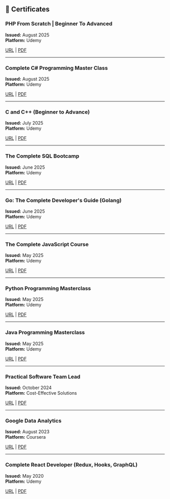 ## 📄 Certificates

### PHP From Scratch | Beginner To Advanced
**Issued:** August 2025  
**Platform:** Udemy  

[URL](https://www.udemy.com/certificate/UC-98831cbd-8b2a-45ac-831a-9e1e64e0e027) | 
[PDF](/pdf/UC-98831cbd-8b2a-45ac-831a-9e1e64e0e027.pdf)  

---

### Complete C# Programming Master Class  
**Issued:** August 2025  
**Platform:** Udemy  

[URL](https://www.udemy.com/certificate/UC-e7640218-8e87-49ca-81d9-bf4eb4d7cc98) | 
[PDF](/pdf/UC-e7640218-8e87-49ca-81d9-bf4eb4d7cc98.pdf)  

---

### C and C++ (Beginner to Advance)  
**Issued:** July 2025  
**Platform:** Udemy  

[URL](https://www.udemy.com/certificate/UC-b9be60b2-176c-408d-8b86-4bdb830e7854) | 
[PDF](/pdf/UC-b9be60b2-176c-408d-8b86-4bdb830e7854.pdf)  

---

### The Complete SQL Bootcamp  
**Issued:** June 2025  
**Platform:** Udemy  

[URL](https://www.udemy.com/certificate/UC-6a640177-e7ce-4345-897e-0a0446f95571) | 
[PDF](/pdf/UC-6a640177-e7ce-4345-897e-0a0446f95571.pdf)  

---

### Go: The Complete Developer's Guide (Golang)  
**Issued:** June 2025  
**Platform:** Udemy  

[URL](https://www.udemy.com/certificate/UC-0c11220f-4f7c-46d6-b182-f45692482f6c) | 
[PDF](/pdf/UC-0c11220f-4f7c-46d6-b182-f45692482f6c.pdf)  

---

### The Complete JavaScript Course  
**Issued:** May 2025  
**Platform:** Udemy  

[URL](https://www.udemy.com/certificate/UC-0eaf7682-d13c-429c-9912-6db3f9c9df6e) |
[PDF](/pdf/UC-0eaf7682-d13c-429c-9912-6db3f9c9df6e.pdf)  

---

### Python Programming Masterclass  
**Issued:** May 2025  
**Platform:** Udemy  

[URL](https://www.udemy.com/certificate/UC-11790866-44b5-4940-97e5-243698d058d2) |
[PDF](/pdf/UC-11790866-44b5-4940-97e5-243698d058d2.pdf)  

---

### Java Programming Masterclass
**Issued:** May 2025  
**Platform:** Udemy  

[URL](https://www.udemy.com/certificate/UC-42944ce9-0ebc-41e6-9270-4fce87ad2da0) | 
[PDF](/pdf/UC-42944ce9-0ebc-41e6-9270-4fce87ad2da0.pdf)  

---

### Practical Software Team Lead  
**Issued:** October 2024  
**Platform:** Cost-Effective Solutions  

[URL](https://huutgnkansvslafnbtbg.supabase.co/storage/v1/object/public/files/certificates/season1/Certificate-Team-Leader-Valentin-Peshev.pdf) |
[PDF](/pdf/Certificate-Team-Leader-Valentin-Peshev.pdf)

---

### Google Data Analytics
**Issued:** August 2023  
**Platform:** Coursera  
  
[URL](https://www.coursera.org/account/accomplishments/professional-cert/V6ZZ2UT6R3F4) |
[PDF](/pdf/Coursera%20V6ZZ2UT6R3F4.pdf)

---

### Complete React Developer (Redux, Hooks, GraphQL)
**Issued:** May 2020  
**Platform:** Udemy  

[URL](https://www.udemy.com/certificate/UC-e3159a25-3144-4709-8e46-c8d9b1825110/) |
[PDF](/pdf/UC-e3159a25-3144-4709-8e46-c8d9b1825110.pdf)
